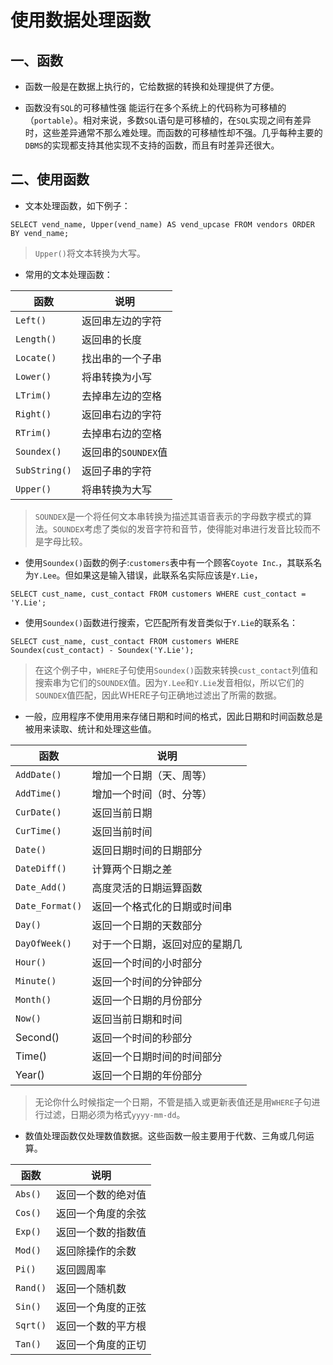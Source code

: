 # 使用数据处理函数



## 一、函数

- 函数一般是在数据上执行的，它给数据的转换和处理提供了方便。

- 函数没有`SQL`的可移植性强 能运行在多个系统上的代码称为可移植的（`portable`）。相对来说，多数`SQL`语句是可移植的，在`SQL`实现之间有差异时，这些差异通常不那么难处理。而函数的可移植性却不强。几乎每种主要的`DBMS`的实现都支持其他实现不支持的函数，而且有时差异还很大。



## 二、使用函数

- 文本处理函数，如下例子：

```mysql
SELECT vend_name, Upper(vend_name) AS vend_upcase FROM vendors ORDER BY vend_name;
```

> `Upper()`将文本转换为大写。

- 常用的文本处理函数：

| 函数          | 说明                |
| ------------- | ------------------- |
| `Left()`      | 返回串左边的字符    |
| `Length()`    | 返回串的长度        |
| `Locate()`    | 找出串的一个子串    |
| `Lower()`     | 将串转换为小写      |
| `LTrim()`     | 去掉串左边的空格    |
| `Right()`     | 返回串右边的字符    |
| `RTrim()`     | 去掉串右边的空格    |
| `Soundex()`   | 返回串的`SOUNDEX`值 |
| `SubString()` | 返回子串的字符      |
| `Upper()`     | 将串转换为大写      |

> `SOUNDEX`是一个将任何文本串转换为描述其语音表示的字母数字模式的算法。`SOUNDEX`考虑了类似的发音字符和音节，使得能对串进行发音比较而不是字母比较。

- 使用`Soundex()`函数的例子:`customers`表中有一个顾客`Coyote Inc`.，其联系名为`Y.Lee`。但如果这是输入错误，此联系名实际应该是`Y.Lie`，

```mysql
SELECT cust_name, cust_contact FROM customers WHERE cust_contact = 'Y.Lie';
```

- 使用`Soundex()`函数进行搜索，它匹配所有发音类似于`Y.Lie`的联系名：

```mysql
SELECT cust_name, cust_contact FROM customers WHERE Soundex(cust_contact) - Soundex('Y.Lie');
```

> 在这个例子中，`WHERE`子句使用`Soundex()`函数来转换`cust_contact`列值和搜索串为它们的`SOUNDEX`值。因为`Y.Lee`和`Y.Lie`发音相似，所以它们的`SOUNDEX`值匹配，因此WHERE子句正确地过滤出了所需的数据。

- 一般，应用程序不使用用来存储日期和时间的格式，因此日期和时间函数总是被用来读取、统计和处理这些值。

| 函数            | 说明                           |
| --------------- | ------------------------------ |
| `AddDate()`     | 增加一个日期（天、周等）       |
| `AddTime()`     | 增加一个时间（时、分等）       |
| `CurDate()`     | 返回当前日期                   |
| `CurTime()`     | 返回当前时间                   |
| `Date()`        | 返回日期时间的日期部分         |
| `DateDiff()`    | 计算两个日期之差               |
| `Date_Add()`    | 高度灵活的日期运算函数         |
| `Date_Format()` | 返回一个格式化的日期或时间串   |
| `Day()`         | 返回一个日期的天数部分         |
| `DayOfWeek()`   | 对于一个日期，返回对应的星期几 |
| `Hour()`        | 返回一个时间的小时部分         |
| `Minute()`      | 返回一个时间的分钟部分         |
| `Month()`       | 返回一个日期的月份部分         |
| `Now()`         | 返回当前日期和时间             |
| Second()        | 返回一个时间的秒部分           |
| Time()          | 返回一个日期时间的时间部分     |
| Year()          | 返回一个日期的年份部分         |

> 无论你什么时候指定一个日期，不管是插入或更新表值还是用`WHERE`子句进行过滤，日期必须为格式`yyyy-mm-dd`。

- 数值处理函数仅处理数值数据。这些函数一般主要用于代数、三角或几何运算。

| 函数     | 说明               |
| -------- | ------------------ |
| `Abs()`  | 返回一个数的绝对值 |
| `Cos()`  | 返回一个角度的余弦 |
| `Exp()`  | 返回一个数的指数值 |
| `Mod()`  | 返回除操作的余数   |
| `Pi()`   | 返回圆周率         |
| `Rand()` | 返回一个随机数     |
| `Sin()`  | 返回一个角度的正弦 |
| `Sqrt()` | 返回一个数的平方根 |
| `Tan()`  | 返回一个角度的正切 |


